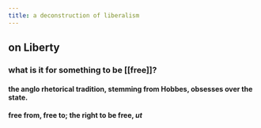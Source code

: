 ```yaml
---
title: a deconstruction of liberalism
---
```


## on Liberty
### what is it for something to be [[free]]?
#### the anglo rhetorical tradition, stemming from Hobbes, obsesses over the state.
#### free from, free to; the right to be free, *ut*
